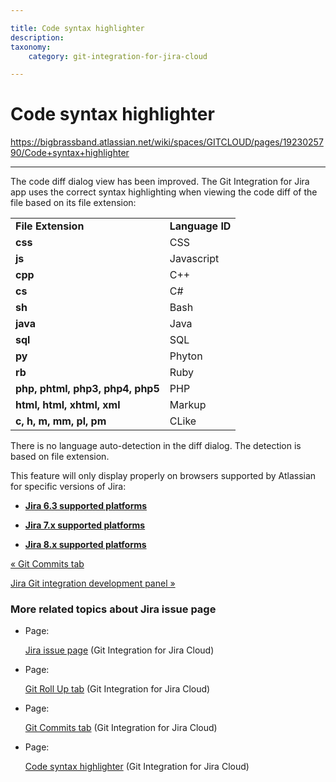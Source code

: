 ```yaml
---

title: Code syntax highlighter
description:
taxonomy:
    category: git-integration-for-jira-cloud

---
```


# Code syntax highlighter

<https://bigbrassband.atlassian.net/wiki/spaces/GITCLOUD/pages/1923025790/Code+syntax+highlighter>

* * *

The code diff dialog view has been improved. The Git Integration for Jira app uses the correct syntax highlighting when viewing the code diff of the file based on its file extension:

|     |     |
| --- | --- |
| **File Extension** | **Language ID** |
| **css** | CSS |
| **js** | Javascript |
| **cpp** | C++ |
| **cs** | C#  |
| **sh** | Bash |
| **java** | Java |
| **sql** | SQL |
| **py** | Phyton |
| **rb** | Ruby |
| **php, phtml, php3, php4, php5** | PHP |
| **html, html, xhtml, xml** | Markup |
| **c, h, m, mm, pl, pm** | CLike |

There is no language auto-detection in the diff dialog. The detection is based on file extension.

This feature will only display properly on browsers supported by Atlassian for specific versions of Jira:

*   [**Jira 6.3 supported platforms**](https://confluence.atlassian.com/jira063/supported-platforms-683541780.html)
    
*   [**Jira 7.x supported platforms**](https://confluence.atlassian.com/adminjiraserver0713/supported-platforms-964983071.html)
    
*   [**Jira 8.x supported platforms**](https://confluence.atlassian.com/adminjiraserver/supported-platforms-938846830.html)
    

[« Git Commits tab](/wiki/spaces/GITCLOUD/pages/1923025766/Git+Commits+tab)

[Jira Git integration development panel »](/wiki/spaces/GITCLOUD/pages/1923025809/Jira+Git+integration+development+panel)

### More related topics about Jira issue page

*   Page:
    
    [Jira issue page](/wiki/spaces/GITCLOUD/pages/1923025695/Jira+issue+page) (Git Integration for Jira Cloud)
    
*   Page:
    
    [Git Roll Up tab](/wiki/spaces/GITCLOUD/pages/1923025721/Git+Roll+Up+tab) (Git Integration for Jira Cloud)
    
*   Page:
    
    [Git Commits tab](/wiki/spaces/GITCLOUD/pages/1923025766/Git+Commits+tab) (Git Integration for Jira Cloud)
    
*   Page:
    
    [Code syntax highlighter](/wiki/spaces/GITCLOUD/pages/1923025790/Code+syntax+highlighter) (Git Integration for Jira Cloud)